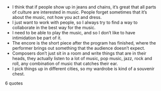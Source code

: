  - I think that if people show up in jeans and chains, it’s great that all parts of culture are interested in music. People forget sometimes that it’s about the music, not how you act and dress.
 - I just want to work with people, so I always try to find a way to collaborate in the best way for the music.
 - I need to be able to play the music, and so I don’t like to have intimidation be part of it.
 - The encore is the short piece after the program has finished, where the performer brings out something that the audience doesn’t expect.
 - Composers don’t just sit in a room and write things that are in their heads, they actually listen to a lot of music, pop music, jazz, rock and roll, any combination of music that catches their ear.
 - I pick things up in different cities, so my wardrobe is kind of a souvenir chest.

6 quotes